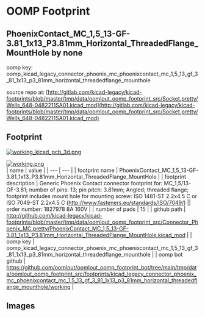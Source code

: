 # OOMP Footprint  
## PhoenixContact_MC_1,5_13-GF-3.81_1x13_P3.81mm_Horizontal_ThreadedFlange_MountHole  by none  
  
oomp key: oomp_kicad_legacy_connector_phoenix_mc_phoenixcontact_mc_1,5_13_gf_3_81_1x13_p3_81mm_horizontal_threadedflange_mounthole  
  
source repo at: [http://gitlab.com/kicad-legacy/kicad-footprints/blob/master/tmp/data/oomlout_oomp_footprint_src/Socket.pretty/Wells_648-0482211SA01.kicad_mod](http://gitlab.com/kicad-legacy/kicad-footprints/blob/master/tmp/data/oomlout_oomp_footprint_src/Socket.pretty/Wells_648-0482211SA01.kicad_mod)  
## Footprint  
  
[![working_kicad_pcb_3d.png](working_kicad_pcb_3d_600.png)](working_kicad_pcb_3d.png)  
  
[![working.png](working_600.png)](working.png)  
| name | value | 
| --- | --- | 
| footprint name | PhoenixContact_MC_1,5_13-GF-3.81_1x13_P3.81mm_Horizontal_ThreadedFlange_MountHole | 
| footprint description | Generic Phoenix Contact connector footprint for: MC_1,5/13-GF-3.81; number of pins: 13; pin pitch: 3.81mm; Angled; threaded flange; footprint includes mount hole for mounting screw: ISO 1481-ST 2.2x4.5 C or ISO 7049-ST 2.2x4.5 C (http://www.fasteners.eu/standards/ISO/7049/) || order number: 1827978 8A 160V | 
| number of pads | 15 | 
| github path | http://github.com/kicad-legacy/kicad-footprints/blob/master/tmp/data/oomlout_oomp_footprint_src/Connector_Phoenix_MC.pretty/PhoenixContact_MC_1,5_13-GF-3.81_1x13_P3.81mm_Horizontal_ThreadedFlange_MountHole.kicad_mod | 
| oomp key | oomp_kicad_legacy_connector_phoenix_mc_phoenixcontact_mc_1,5_13_gf_3_81_1x13_p3_81mm_horizontal_threadedflange_mounthole | 
| oomp bot github | https://github.com/oomlout/oomlout_oomp_footprint_bot/tree/main/tmp/data/oomlout_oomp_footprint_src/footprints/kicad_legacy_connector_phoenix_mc_phoenixcontact_mc_1,5_13_gf_3_81_1x13_p3_81mm_horizontal_threadedflange_mounthole/working | 
## Images  
